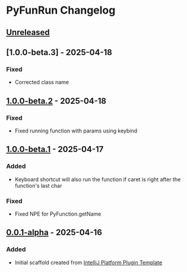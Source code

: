 <!-- Keep a Changelog guide -> https://keepachangelog.com -->

# PyFunRun Changelog

## [Unreleased]

## [1.0.0-beta.3] - 2025-04-18

### Fixed

- Corrected class name

## [1.0.0-beta.2] - 2025-04-18

### Fixed

- Fixed running function with params using keybind

## [1.0.0-beta.1] - 2025-04-17

### Added

- Keyboard shortcut will also run the function if caret is right after the function's last char

### Fixed

- Fixed NPE for PyFunction.getName

## [0.0.1-alpha] - 2025-04-16

### Added

- Initial scaffold created from [IntelliJ Platform Plugin Template](https://github.com/JetBrains/intellij-platform-plugin-template)

[Unreleased]: https://github.com/maciekwiso/pyFunRun/compare/v1.0.0-beta.2...HEAD
[1.0.0-beta.2]: https://github.com/maciekwiso/pyFunRun/compare/v1.0.0-beta.1...v1.0.0-beta.2
[1.0.0-beta.1]: https://github.com/maciekwiso/pyFunRun/compare/v0.0.1-alpha...v1.0.0-beta.1
[0.0.1-alpha]: https://github.com/maciekwiso/pyFunRun/commits/v0.0.1-alpha
